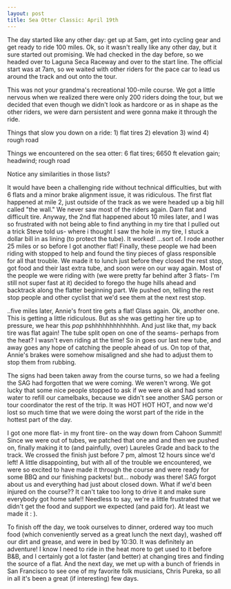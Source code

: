```yaml
---
layout: post
title: Sea Otter Classic: April 19th 
---
```


The day started like any other day: get up at 5am, get into cycling gear and get ready to ride 100 miles. Ok, so it wasn't really like any other day, but it sure started out promising. We had checked in the day before, so we headed over to Laguna Seca Raceway and over to the start line. The official start was at 7am, so we waited with other riders for the pace car to lead us around the track and out onto the tour.

This was not your grandma's recreational 100-mile course. We got a little nervous when we realized there were only 200 riders doing the tour, but we decided that even though we didn't look as hardcore or as in shape as the other riders, we were darn persistent and were gonna make it through the ride. 

Things that slow you down on a ride: 1) flat tires 2) elevation 3) wind 4) rough road

Things we encountered on the sea otter: 6 flat tires; 6650 ft elevation gain; headwind; rough road

Notice any similarities in those lists?

It would have been a challenging ride without technical difficulties, but with 6 flats and a minor brake alignment issue, it was ridiculous. The first flat happened at mile 2, just outside of the track as we were headed up a big hill called "the wall."  We never saw most of the riders again. Darn flat and difficult tire. Anyway, the 2nd flat happened about 10 miles later, and I was so frustrated with not being able to find anything in my tire that I pulled out a trick Steve told us- where i thought I saw the hole in my tire, I stuck a dollar bill in as lining (to protect the tube). It worked! ...sort of. I rode another 25 miles or so before I got another flat! Finally, these people we had been riding with stopped to help and found the tiny pieces of glass responsible for all that trouble. We made it to lunch just before they closed the rest stop, got food and their last extra tube, and soon were on our way again. Most of the people we were riding with (we were pretty far behind after 3 flats- I'm still not super fast at it) decided to forego the huge hills ahead and backtrack along the flatter beginning part. We pushed on, telling the rest stop people and other cyclist that we'd see them at the next rest stop. 

..five miles later, Annie's front tire gets a flat! Glass again. Ok, another one. This is getting a little ridiculous. But as she was getting her tire up to pressure, we hear this *pop* pshhhhhhhhhhhhh.  And just like that, my back tire was flat again! The tube split open on one of the seams- perhaps from the heat? I wasn't even riding at the time! So in goes our last new tube, and away goes any hope of catching the people ahead of us. On top of that, Annie's brakes were somehow misaligned and she had to adjust them to stop them from rubbing.

The signs had been taken away from the course turns, so we had a feeling the SAG had forgotten that we were coming. We weren't wrong. We got lucky that some nice people stopped to ask if we were ok and had some water to refill our camelbaks, because we didn't see another SAG person or tour coordinator the rest of the trip. It was HOT HOT HOT, and now we'd lost so much time that we were doing the worst part of the ride in the hottest part of the day. 

I got one more flat- in my front tire- on the way down from Cahoon Summit! Since we were out of tubes, we patched that one and  and then we pushed on, finally making it to (and painfully, over) Laureles Grade and back to the track. We crossed the finish just before 7 pm, almost 12 hours since we'd left! A little disappointing, but with all of the trouble we encountered, we were so excited to have made it through the course and were ready for some BBQ and our finishing packets! but... nobody was there! SAG forgot about us and everything had just about closed down. What if we'd been injured on the course?? It can't take too long to drive it and make sure everybody got home safe!! Needless to say, we're a little frustrated that we didn't get the food and support we expected (and paid for). At least we made it : ).

To finish off the day, we took ourselves to dinner, ordered way too much food (which conveniently served as a great lunch the next day), washed off our dirt and grease, and were in bed by 10:30. It was definitely an adventure! I know I need to ride in the heat more to get used to it before B&B, and I certainly got a lot faster (and better) at changing tires and finding the source of a flat. And the next day, we met up with a bunch of friends in San Francisco to see one of my favorite folk musicians, Chris Pureka, so all in all it's been a great (if interesting) few days.
